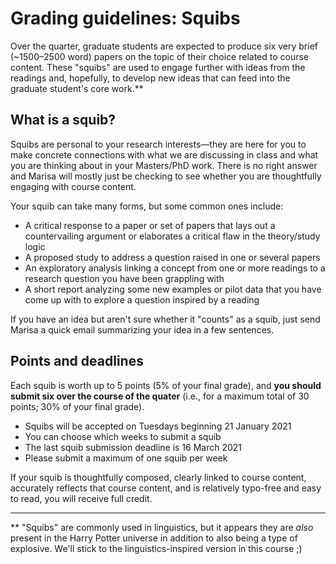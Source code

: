# Grading guidelines: Squibs

Over the quarter, graduate students are expected to produce six very brief (~1500–2500 word) papers on the topic of their choice related to course content. These "squibs" are used to engage further with ideas from the readings and, hopefully, to develop new ideas that can feed into the graduate student's core work.**

## What is a squib?

Squibs are personal to your research interests—they are here for you to make concrete connections with what we are discussing in class and what you are thinking about in your Masters/PhD work. There is no right answer and Marisa will mostly just be checking to see whether you are thoughtfully engaging with course content.

Your squib can take many forms, but some common ones include:

* A critical response to a paper or set of papers that lays out a countervailing argument or elaborates a critical flaw in the theory/study logic
* A proposed study to address a question raised in one or several papers
* An exploratory analysis linking a concept from one or more readings to a research question you have been grappling with
* A short report analyzing some new examples or pilot data that you have come up with to explore a question inspired by a reading

If you have an idea but aren't sure whether it "counts" as a squib, just send Marisa a quick email summarizing your idea in a few sentences.

## Points and deadlines

Each squib is worth up to 5 points (5% of your final grade), and **you should submit six over the course of the quater** (i.e., for a maximum total of 30 points; 30% of your final grade). 

* Squibs will be accepted on Tuesdays beginning 21 January 2021
* You can choose which weeks to submit a squib
* The last squib submission deadline is 16 March 2021
* Please submit a maximum of one squib per week

If your squib is thoughtfully composed, clearly linked to course content, accurately reflects that course content, and is relatively typo-free and easy to read, you will receive full credit.

----

** "Squibs" are commonly used in linguistics, but it appears they are _also_ present in the Harry Potter universe in addition to also being a type of explosive. We'll stick to the linguistics-inspired version in this course ;)
